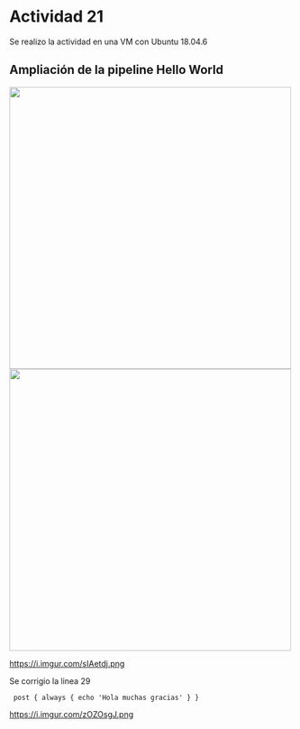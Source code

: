 # Actividad 21

Se realizo la actividad en una VM con Ubuntu 18.04.6 

## Ampliación de la pipeline Hello World 


<img src="https://i.imgur.com/tC6kvcG.png" height="500">


<img src="https://i.imgur.com/St3jiOW.png" height="500">



https://i.imgur.com/sIAetdj.png


Se corrigio la linea 29 
```
 post { always { echo 'Hola muchas gracias' } }
````
https://i.imgur.com/zOZOsgJ.png



